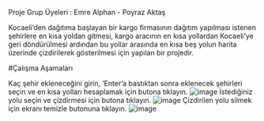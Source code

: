 Proje Grup Üyeleri : Emre Alphan - Poyraz Aktaş

Kocaeli’den dağıtıma
başlayan bir kargo firmasının dağıtım
yapılması istenen şehirlere en kısa yoldan
gitmesi, kargo aracının en kısa yollardan
Kocaeli’ye geri döndürülmesi ardından bu
yollar arasında en kısa beş yolun harita
üzerinde çizdirilerek gösterilmesi için yapılan bir projedir.

#Çalışma Aşamaları

Kaç şehir ekleneceğini girin, ‘Enter’a bastıktan sonra eklenecek şehirleri seçin ve en kısa yolları hesaplamak için butona tıklayın.
![image](https://user-images.githubusercontent.com/62068343/167160274-2d57f77e-f1d9-4b60-a602-750d1bcb7cf3.png)
İstediğiniz yolu seçin ve çizdirmesi için butona tıklayın.
![image](https://user-images.githubusercontent.com/62068343/167160371-781bba0a-3d33-47bf-820a-fb84884d424e.png)
Çizdirilen yolu silmek için ekranı temizle butonuna tıklayın.
![image](https://user-images.githubusercontent.com/62068343/167160385-0df13faa-00cb-4934-8272-c2dc6f9a9b94.png)


